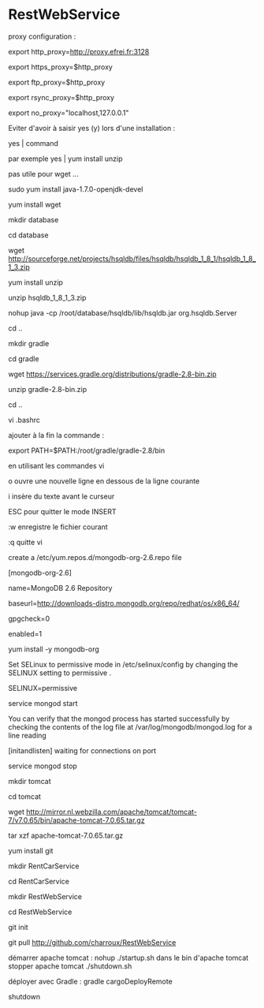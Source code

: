 # RestWebService

proxy configuration :

export http_proxy=http://proxy.efrei.fr:3128

export https_proxy=$http_proxy

export ftp_proxy=$http_proxy

export rsync_proxy=$http_proxy

export no_proxy="localhost,127.0.0.1"

Eviter d'avoir à saisir yes (y) lors d'une installation :

yes | command

par exemple yes | yum install unzip

pas utile pour wget ...

sudo yum install java-1.7.0-openjdk-devel

yum install wget

mkdir database

cd database

wget http://sourceforge.net/projects/hsqldb/files/hsqldb/hsqldb_1_8_1/hsqldb_1_8_1_3.zip

yum install unzip

unzip hsqldb_1_8_1_3.zip

nohup java -cp /root/database/hsqldb/lib/hsqldb.jar org.hsqldb.Server

cd ..

mkdir gradle

cd gradle

wget https://services.gradle.org/distributions/gradle-2.8-bin.zip

unzip gradle-2.8-bin.zip

cd ..


vi .bashrc

ajouter à la fin la commande :

export PATH=$PATH:/root/gradle/gradle-2.8/bin

en utilisant les commandes vi

o 	ouvre une nouvelle ligne en dessous de la ligne courante

i 	insère du texte avant le curseur

ESC pour quitter le mode INSERT

:w 	enregistre le fichier courant

:q 	quitte vi

create a /etc/yum.repos.d/mongodb-org-2.6.repo file

[mongodb-org-2.6]

  name=MongoDB 2.6 Repository

  baseurl=http://downloads-distro.mongodb.org/repo/redhat/os/x86_64/

  gpgcheck=0

  enabled=1

yum install -y mongodb-org

Set SELinux to permissive mode in /etc/selinux/config by changing the SELINUX setting to permissive .

  SELINUX=permissive
  
service mongod start

You can verify that the mongod process has started successfully by checking the contents of the log file at /var/log/mongodb/mongod.log for a line reading

[initandlisten] waiting for connections on port <port>

service mongod stop

mkdir tomcat

cd tomcat

wget http://mirror.nl.webzilla.com/apache/tomcat/tomcat-7/v7.0.65/bin/apache-tomcat-7.0.65.tar.gz

tar xzf apache-tomcat-7.0.65.tar.gz

yum install git

mkdir RentCarService

cd RentCarService

mkdir RestWebService

cd RestWebService

git init

git pull http://github.com/charroux/RestWebService

démarrer apache tomcat : nohup ./startup.sh dans le bin d'apache tomcat
stopper apache tomcat ./shutdown.sh

déployer avec Gradle : gradle cargoDeployRemote


shutdown

